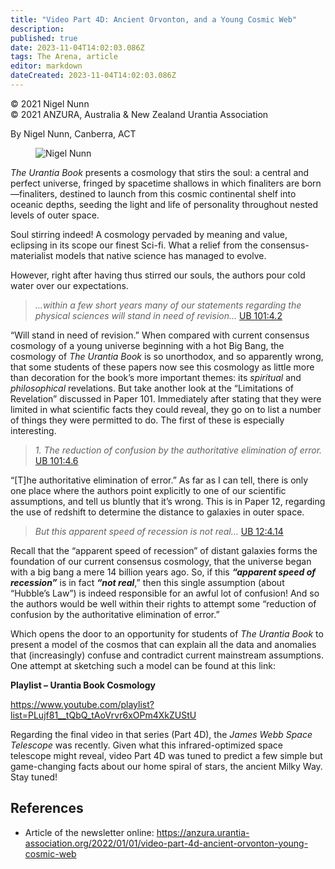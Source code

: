 ```yaml
---
title: "Video Part 4D: Ancient Orvonton, and a Young Cosmic Web"
description: 
published: true
date: 2023-11-04T14:02:03.086Z
tags: The Arena, article
editor: markdown
dateCreated: 2023-11-04T14:02:03.086Z
---
```


<p class="v-card v-sheet theme--light gray lighten-3 px-2">© 2021 Nigel Nunn<br>© 2021 ANZURA, Australia & New Zealand Urantia Association</p>

By Nigel Nunn, Canberra, ACT

<figure id="Figure_1" class="image urantiapedia image-style-align-left">
<img src="/image/article/The_Arena/Nigel-16-239x300.jpg" alt="Nigel Nunn">
</figure>

_The Urantia Book_ presents a cosmology that stirs the soul: a central and perfect universe, fringed by spacetime shallows in which finaliters are born—finaliters, destined to launch from this cosmic continental shelf into oceanic depths, seeding the light and life of personality throughout nested levels of outer space.

Soul stirring indeed! A cosmology pervaded by meaning and value, eclipsing in its scope our finest Sci-fi. What a relief from the consensus-materialist models that native science has managed to evolve.

However, right after having thus stirred our souls, the authors pour cold water over our expectations.
<br style="clear:both;"/>

> _…within a few short years many of our statements regarding the physical sciences will stand in need of revision…_ [UB 101:4.2](/en/The_Urantia_Book/101#p4_2)

“Will stand in need of revision.” When compared with current consensus cosmology of a young universe beginning with a hot Big Bang, the cosmology of _The Urantia Book_ is so unorthodox, and so apparently wrong, that some students of these papers now see this cosmology as little more than decoration for the book’s more important themes: its _spiritual_ and _philosophical_ revelations. But take another look at the “Limitations of Revelation” discussed in Paper 101. Immediately after stating that they were limited in what scientific facts they could reveal, they go on to list a number of things they were permitted to do. The first of these is especially interesting.

> _1\. The reduction of confusion by the authoritative elimination of error._ [UB 101:4.6](/en/The_Urantia_Book/101#p4_6)

“[T]he authoritative elimination of error.” As far as I can tell, there is only one place where the authors point explicitly to one of our scientific assumptions, and tell us bluntly that it’s wrong. This is in Paper 12, regarding the use of redshift to determine the distance to galaxies in outer space.

> _But this apparent speed of recession is not real…_ [UB 12:4.14](/en/The_Urantia_Book/12#p4_14)

Recall that the “apparent speed of recession” of distant galaxies forms the foundation of our current consensus cosmology, that the universe began with a big bang a mere 14 billion years ago. So, if this **_“apparent speed of recession”_** is in fact **_“not real_**,” then this single assumption (about “Hubble’s Law”) is indeed responsible for an awful lot of confusion! And so the authors would be well within their rights to attempt some “reduction of confusion by the authoritative elimination of error.”

Which opens the door to an opportunity for students of _The Urantia Book_ to present a model of the cosmos that can explain all the data and anomalies that (increasingly) confuse and contradict current mainstream assumptions. One attempt at sketching such a model can be found at this link:

**Playlist – Urantia Book Cosmology**

https://www.youtube.com/playlist?list=PLujf81__tQbQ_tAoVrvr6xOPm4XkZUStU

Regarding the final video in that series (Part 4D), the _James Webb Space Telescope_ was recently. Given what this infrared-optimized space telescope might reveal, video Part 4D was tuned to predict a few simple but game-changing facts about our home spiral of stars, the ancient Milky Way. Stay tuned!


## References

- Article of the newsletter online: https://anzura.urantia-association.org/2022/01/01/video-part-4d-ancient-orvonton-young-cosmic-web